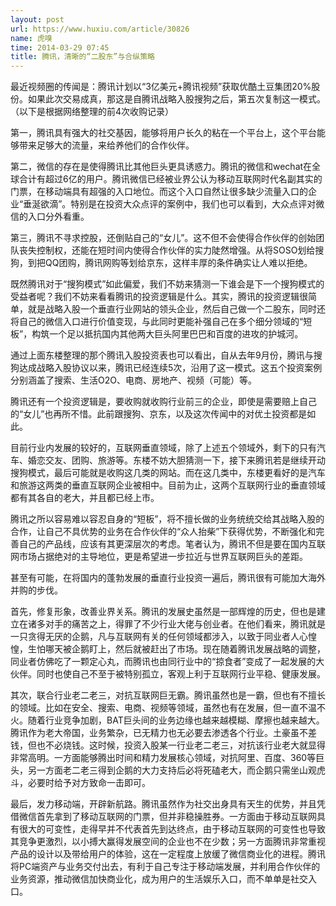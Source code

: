 ```yaml
---
layout: post
url: https://www.huxiu.com/article/30826
name: 虎嗅
time: 2014-03-29 07:45
title: 腾讯，清晰的“二股东”与合纵策略
---
```

最近视频圈的传闻是：腾讯计划以“3亿美元+腾讯视频”获取优酷土豆集团20%股份。如果此次交易成真，那这是自腾讯战略入股搜狗之后，第五次复制这一模式。（以下是根据网络整理的前4次收购记录）

第一，腾讯具有强大的社交基因，能够将用户长久的粘在一个平台上，这个平台能够带来足够大的流量，来给养他们的合作伙伴。

第二，微信的存在是使得腾讯比其他巨头更具诱惑力。腾讯的微信和wechat在全球合计有超过6亿的用户。腾讯微信已经被业界公认为移动互联网时代名副其实的门票，在移动端具有超强的入口地位。而这个入口自然让很多缺少流量入口的企业“垂涎欲滴”。特别是在投资大众点评的案例中，我们也可以看到，大众点评对微信的入口分外看重。

第三，腾讯不寻求控股，还倒贴自己的“女儿”。这不但不会使得合作伙伴的创始团队丧失控制权，还能在短时间内使得合作伙伴的实力陡然增强。从将SOSO划给搜狗，到把QQ团购，腾讯网购等划给京东，这样丰厚的条件确实让人难以拒绝。

既然腾讯对于“搜狗模式”如此偏爱，我们不妨来猜测一下谁会是下一个搜狗模式的受益者呢？我们不妨来看看腾讯的投资逻辑是什么。其实，腾讯的投资逻辑很简单，就是战略入股一个垂直行业网站的领头企业，然后自己做一个二股东，同时还将自己的微信入口进行价值变现，与此同时更能补强自己在多个细分领域的“短板”，构筑一个足以抵抗国内其他两大巨头阿里巴巴和百度的进攻的护城河。

通过上面东楼整理的那个腾讯入股投资表也可以看出，自从去年9月份，腾讯与搜狗达成战略入股协议以来，腾讯已经连续5次，沿用了这一模式。这五个投资案例分别涵盖了搜索、生活O2O、电商、房地产、视频（可能）等。

腾讯还有一个投资逻辑是，要收购就收购行业前三的企业，即使是需要赔上自己的“女儿”也再所不惜。此前跟搜狗、京东，以及这次传闻中的对优土投资都是如此。

目前行业内发展的较好的，互联网垂直领域，除了上述五个领域外，剩下的只有汽车、婚恋交友、团购、旅游等。东楼不妨大胆猜测一下，接下来腾讯若是继续开动搜狗模式，最后可能就是收购这几类的网站。而在这几类中，东楼更看好的是汽车和旅游这两类的垂直互联网企业被相中。目前为止，这两个互联网行业的垂直领域都有其各自的老大，并且都已经上市。

腾讯之所以容易难以容忍自身的“短板”，将不擅长做的业务统统交给其战略入股的合作，让自己不具优势的业务在合作伙伴的“众人抬柴”下获得优势，不断强化和完善自己的产品线，应该有其更深层次的考虑。笔者认为，腾讯不但是要在国内互联网市场占据绝对的主导地位，更是希望进一步拉近与世界互联网巨头的差距。

甚至有可能，在将国内的蓬勃发展的垂直行业投资一遍后，腾讯很有可能加大海外并购的步伐。

首先，修复形象，改善业界关系。腾讯的发展史虽然是一部辉煌的历史，但也是建立在诸多对手的痛苦之上，得罪了不少行业大佬与创业者。在他们看来，腾讯就是一只贪得无厌的企鹅，凡与互联网有关的任何领域都涉入，以致于同业者人心惶惶，生怕哪天被企鹅盯上，然后就被赶出了市场。现在随着腾讯发展战略的调整，同业者仿佛吃了一颗定心丸，而腾讯也由同行业中的“掠食者”变成了一起发展的大伙伴。同时也使自己不至于被特别孤立，客观上利于互联网行业平稳、健康发展。

其次，联合行业老二老三，对抗互联网巨无霸。腾讯虽然也是一霸，但也有不擅长的领域。比如在安全、搜索、电商、视频等领域，虽然也有在发展，但一直不温不火。随着行业竞争加剧，BAT巨头间的业务边缘也越来越模糊、摩擦也越来越大。腾讯作为老大帝国，业务繁杂，已无精力也无必要去渗透各个行业。土豪虽不差钱，但也不必烧钱。这时候，投资入股某一行业老二老三，对抗该行业老大就显得非常高明。一方面能够腾出时间和精力发展核心领域，对抗阿里、百度、360等巨头，另一方面老二老三得到企鹅的大力支持后必将死磕老大，而企鹅只需坐山观虎斗，必要时给予对方致命一击即可。

最后，发力移动端，开辟新航路。腾讯虽然作为社交出身具有天生的优势，并且凭借微信首先拿到了移动互联网的门票，但并非稳操胜券。一方面由于移动互联网具有很大的可变性，走得早并不代表首先到达终点，由于移动互联网的可变性也导致其竞争更激烈，以小搏大赢得发展空间的企业也不在少数；另一方面腾讯非常重视产品的设计以及带给用户的体验，这在一定程度上放缓了微信商业化的进程。腾讯将PC端资产与业务交付出去，有利于自己专注于移动端发展，并利用合作伙伴的业务资源，推动微信加快商业化，成为用户的生活娱乐入口，而不单单是社交入口。

